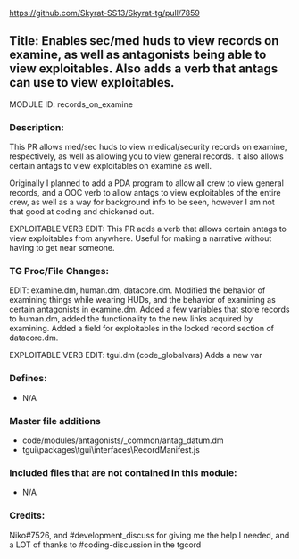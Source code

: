 https://github.com/Skyrat-SS13/Skyrat-tg/pull/7859

## Title: Enables sec/med huds to view records on examine, as well as antagonists being able to view exploitables. Also adds a verb that antags can use to view exploitables.

MODULE ID: records_on_examine

### Description:

This PR allows med/sec huds to view medical/security records on examine, respectively, as well as allowing you to view general records. It
also allows certain antags to view exploitables on examine as well.

Originally I planned to add a PDA program to allow all crew to view general 
records, and a OOC verb to allow antags to view exploitables of the entire crew, as well as a way for background info to be seen, however
I am not that good at coding and chickened out.

EXPLOITABLE VERB EDIT: This PR adds a verb that allows certain antags to view exploitables from anywhere. Useful for making a narrative without having to get near someone.

### TG Proc/File Changes:

EDIT: examine.dm, human.dm, datacore.dm. Modified the behavior of examining things while wearing HUDs, and the behavior of examining as
certain antagonists in examine.dm. Added a few variables that store records to human.dm, added the functionality to the new links 
acquired by examining. Added a field for exploitables in the locked record section of datacore.dm.

EXPLOITABLE VERB EDIT: tgui.dm (code\_globalvars)
Adds a new var

### Defines:

- N/A

### Master file additions

- code/modules/antagonists/_common/antag_datum.dm
- tgui\packages\tgui\interfaces\RecordManifest.js

### Included files that are not contained in this module:

- N/A

### Credits:

Niko#7526, and #development_discuss for giving me the help I needed, and a LOT of thanks to #coding-discussion in the tgcord
